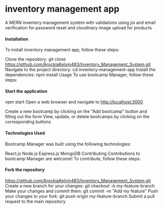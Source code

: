 # inventory management app

A MERN inventory management system with validations using joi and email verification for password reset and cloudinary image upload for products

#### Installation

To install inventory management app, follow these steps:

Clone the repository: git clone <https://github.com/ArockiaKelvin483/Inventory_Management_System.git>
Navigate to the project directory: cd inventory-management-app
Install the dependencies: npm install
Usage
To use bootcamp Manager, follow these steps:

#### Start the application

npm start
Open a web browser and navigate to <http://localhost:3000>

Create a new bootcamp by clicking on the "Add bootcamp" button and filling out the form
View, update, or delete bootcamps by clicking on the corresponding buttons

#### Technologies Used

Bootcamp Manager was built using the following technologies:

React.js
Node.js
Express.js
MongoDB
Contributing
Contributions to bootcamp Manager are welcome! To contribute, follow these steps:

#### Fork the repository

<https://github.com/ArockiaKelvin483/Inventory_Management_System.git>
Create a new branch for your changes: git checkout -b my-feature-branch
Make your changes and commit them: git commit -m "Add my feature"
Push your changes to your fork: git push origin my-feature-branch
Submit a pull request to the main repository
